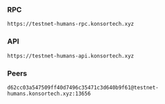 ### RPC
```
https://testnet-humans-rpc.konsortech.xyz
```

### API
```
https://testnet-humans-api.konsortech.xyz
```

### Peers
```
d62cc03a547509ff40d7496c35471c3d640b9f61@testnet-humans.konsortech.xyz:13656
```
